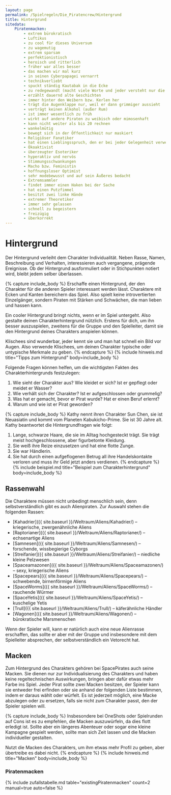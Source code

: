 ```yaml
---
layout: page
permalink: /Spielregeln/Die_Piratencrew/Hintergrund
title: Hintergrund
sitedata:
    Piratenmacken:
        - extrem bürokratisch
        - Luftikus
        - zu cool für dieses Universum
        - zu wagemutig
        - extrem sparsam
        - perfektionistisch
        - heroisch und ritterlich
        - früher war alles besser
        - das machen wir mal kurz
        - in seinen Cyberpapagei vernarrt
        - technikverliebt
        - spuckt ständig Kautabak in die Ecke
        - zu redegewandt (macht viele Worte und jeder versteht nur die Hälfte)
        - erzählt dauernd alte Geschichten
        - immer hinter den Weibern bzw. Kerlen her
        - trägt die Augenklappe nur, weil er dann grimmiger aussieht
        - verträgt keinen Alkohol (außer Rum)
        - ist immer wesentlich zu früh
        - wirkt auf andere Piraten zu weibisch oder mimosenhaft
        - kann nicht weiter als bis 20 rechnen
        - wankelmütig
        - bewegt sich in der Öffentlichkeit nur maskiert
        - Religiöser Fanatiker
        - hat einen Lieblingsspruch, den er bei jeder Gelegenheit verwendet
        - Ökoaktivist
        - überzeugter Esoteriker
        - hyperaktiv und nervös
        - Stimmungsschwankungen
        - Macho bzw. Feministin
        - hoffnungsloser Optimist
        - sehr modebewusst und auf sein Äußeres bedacht
        - Extremsammler
        - findet immer einen Haken bei der Sache
        - hat einen Putzfimmel
        - besitzt zwei linke Hände
        - extremer Theoretiker
        - immer sehr gelassen
        - schnell zu begeistern
        - freizügig
        - überkorrekt
---
```


# Hintergrund

Der Hintergrund verleiht dem Charakter Individualität. Neben Rasse, Namen, Beschreibung und Verhalten, interessieren auch vergangene, prägende Ereignisse. Ob der Hintergrund ausformuliert oder in Stichpunkten notiert wird, bleibt jedem selber überlassen.

{% capture include_body %}
Erschaffe einen Hintergrund, der den Charakter für die anderen Spieler interessant werden lässt. Charaktere mit Ecken und Kanten bereichern das Spiel. Also spielt keine introvertierten Einzelgänger, sondern Piraten mit Stärken und Schwächen, die man lieben und hassen kann.

Ein cooler Hintergrund bringt nichts, wenn er im Spiel untergeht. Also gestalte deinen Charakterhintergrund nützlich. Erstens für dich, um ihn besser auszuspielen, zweitens für die Gruppe und den Spielleiter, damit sie den Hintergrund deines Charakters anspielen können.

Klischees sind wunderbar, jeder kennt sie und man hat schnell ein Bild vor Augen. Also verwende Klischees, um deinen Charakter typische oder untypische Merkmale zu geben.
{% endcapture %}
{% include hinweis.md title="Tipps zum Hintergrund" body=include_body %}

Folgende Fragen können helfen, um die wichtigsten Fakten des Charakterhintergrunds festzulegen:

1. Wie sieht der Charakter aus? Wie kleidet er sich? Ist er gepflegt oder meidet er Wasser?
2. Wie verhält sich der Charakter? Ist er aufgeschlossen oder grummelig?
3. Was hat er gemacht, bevor er Pirat wurde? Hat er einen Beruf erlernt?
4. Warum und wie ist er Pirat geworden?

{% capture include_body %}
Kathy nennt ihren Charakter Sun Chen, sie ist Neuasiatin und kommt vom Planeten Kabukicho-Prime. Sie ist 30 Jahre alt. Kathy beantwortet die Hintergrundfragen wie folgt:

1. Lange, schwarze Haare, die sie im Alltag hochgesteckt trägt. Sie trägt meist hochgeschlossene, aber figurbetonte Kleidung.
2. Sie weiß ihre Reize einzusetzen und hat eine flotte Zunge.
3. Sie war Händlerin.
4. Sie hat durch einen aufgeflogenen Betrug all ihre Handelskontakte verloren und muss ihr Geld jetzt anders verdienen.
{% endcapture %}
{% include beispiel.md title="Beispiel zum Charakterhintergrund" body=include_body %}

## Rassenwahl

Die Charaktere müssen nicht unbedingt menschlich sein, denn selbstverständlich gibt es auch Alienpiraten. Zur Auswahl stehen die folgenden Rassen:

- [Kahadrier]({{ site.baseurl }}/Weltraum/Aliens/Kahadrier/) – kriegerische, zwergenähnliche Aliens
- [Raptorianer]({{ site.baseurl }}/Weltraum/Aliens/Raptorianer/) – echsenartige Aliens
- [Samnesen]({{ site.baseurl }}/Weltraum/Aliens/Samnesen/) – forschende, wissbegierige Cyborgs
- [Streifanier]({{ site.baseurl }}/Weltraum/Aliens/Streifanier/) – niedliche kleine Pelzwesen
- [Spaceamazonen]({{ site.baseurl }}/Weltraum/Aliens/Spaceamazonen/) – sexy, kriegerische Aliens
- [Spacepears]({{ site.baseurl }}/Weltraum/Aliens/Spacepears/) – schwebende, birnenförmige Aliens
- [SpaceWorms]({{ site.baseurl }}/Weltraum/Aliens/SpaceWorms/) – rauchende Würmer
- [SpaceYetis]({{ site.baseurl }}/Weltraum/Aliens/SpaceYetis/) – kuschelige Yetis
- [Trull]({{ site.baseurl }}/Weltraum/Aliens/Trull/) – käferähnliche Händler
- [Wagonen]({{ site.baseurl }}/Weltraum/Aliens/Wagonen/) – bürokratische Marsmenschen

Wenn der Spieler will, kann er natürlich auch eine neue Alienrasse erschaffen, das sollte er aber mit der Gruppe und insbesondere mit dem Spielleiter absprechen, der selbstverständlich ein Vetorecht hat.

## Macken

Zum Hintergrund des Charakters gehören bei SpacePirates auch seine Macken. Sie dienen nur zur Individualisierung des Charakters und haben keine regeltechnischen Auswirkungen, bringen aber dafür etwas mehr Farbe ins Spiel. Jeder Pirat sollte zwei Macken besitzen, der Spieler kann sie entweder frei erfinden oder sie anhand der folgenden Liste bestimmen, indem er daraus wählt oder würfelt. Es ist jederzeit möglich, eine Macke abzulegen oder zu ersetzen, falls sie nicht zum Charakter passt, den der Spieler spielen will.

{% capture include_body %}
Insbesondere bei OneShots oder Spielrunden auf Cons ist es zu empfehlen, die Macken auszuwürfeln, da dies flott erledigt ist. Sollte aber ein längeres Abenteuer oder sogar eine kleine Kampagne gespielt werden, sollte man sich Zeit lassen und die Macken individueller gestalten.

Nutzt die Macken des Charakters, um ihm etwas mehr Profil zu geben, aber übertreibe es dabei nicht.
{% endcapture %}
{% include hinweis.md title="Macken" body=include_body %}

### Piratenmacken

{% include zufallstabelle.md table="existingPiratenmacken" count=2 manual=true auto=false %}
